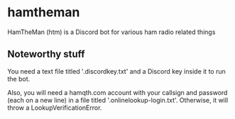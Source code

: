 # hamtheman
HamTheMan (htm) is a Discord bot for various ham radio related things

## Noteworthy stuff
You need a text file titled '.discordkey.txt' and a Discord key inside it to run the bot.

Also, you will need a hamqth.com account with your callsign and password (each on a new line) in a file titled '.onlinelookup-login.txt'.  Otherwise, it will throw a LookupVerificationError.
